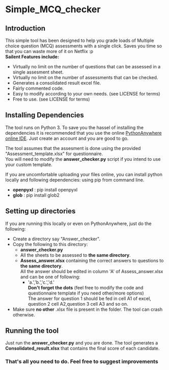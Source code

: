 # Simple_MCQ_checker

## Introduction
This simple tool has been designed to help you grade loads of Multiple choice question (MCQ) assessments with a single click. 
Saves you time so that you can waste more of it on Netflix :p   
**Sailent Features include:**
  * Virtually no limit on the number of questions that can be assessed in a single assesment sheet.
  * Virtually no limit on the number of assessments that can be checked.
  * Generates a consolidated result excel file.
  * Fairly commented code.
  * Easy to modify according to your own needs. (see LICENSE for terms)
  * Free to use. (see LICENSE for terms)

## Installing Dependencies

The tool runs on Python 3. To save you the hassel of installing the dependencies it is recommended that you
use the online [PythonAnywhere online IDE](https://www.pythonanywhere.com). Just create an account and you are good to go.

The tool assumes that the assesment is done using the provided "Assessment_template.xlsx" for questionnaire.  
You will need to modify the **answer_checker.py** script if you intend to use your custom template.

If you are uncomfortable uploading your files online, you can install python locally and following dependencies:
using pip from command line.
  * **openpyxl** : pip install openpyxl
  * **glob** : pip install glob2
  
## Setting up directories

If you are running this locally or even on PythonAnywhere, just do the following:
  * Create a directory say "Answer_checker".
  * Copy the following to this directory:
    * **answer_checker.py**
    * All the sheets to be assessed to **the same directory**.
    * **Assess_answer.xlsx** containing the correct answers to questions to **the same directory**.  
      All the answer should be edited in column 'A' of Assess_answer.xlsx and can be one of following: 
      * 'a.','b.','c.','d.'   
      **__Don't forget the dots__** (feel free to modify the code and questionnaire template if you need other/more options)  
      The answer for question 1 should be fed in cell A1 of excel, question 2 cell A2,question 3 cell A3
      and so on.
  * Make sure **no other** .xlsx file is present in the folder. The tool can crash otherwise.

## Running the tool

Just run the **answer_checker.py** and you are done. The tool generates a **Consolidated_result.xlsx** that contains 
the final score of each candidate.

### That's all you need to do. Feel free to suggest improvements ###
